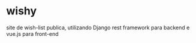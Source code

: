 # wishy
site de wish-list publica, utilizando Django rest framework para backend e vue.js para front-end
